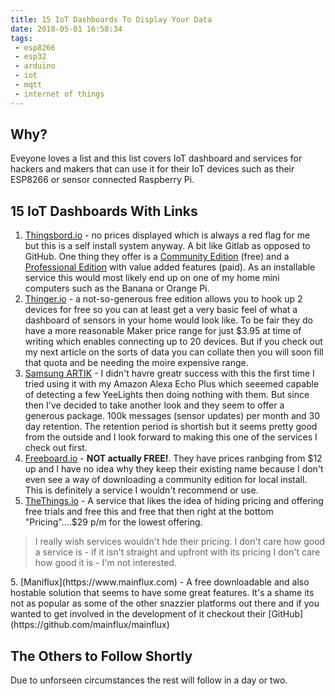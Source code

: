 ```yaml
---
title: 15 IoT Dashboards To Display Your Data
date: 2018-05-01 16:58:34
tags:
 - esp8266
 - esp32
 - arduino
 - iot
 - mqtt
 - internet of things
---
```


## Why?

Eveyone loves a list and this list covers IoT dashboard and services for hackers and makers that can use it for their IoT devices such as their ESP8266 or sensor connected Raspberry Pi.

## 15 IoT Dashboards With Links

1. [Thingsbord.io](https://thingsboard.io/) - no prices displayed which is always a red flag for me but this is a self install system anyway. A bit like Gitlab as opposed to GitHub. One thing they offer is a [Community Edition](https://thingsboard.io/docs/user-guide/install/installation-options/) (free) and a [Professional Edition](https://thingsboard.io/products/thingsboard-pe/) with value added features (paid). As an installable service this would most likely end up on one of my home mini computers such as the Banana or Orange Pi. 
2. [Thinger.io](https://thinger.io/pricing/) - a not-so-generous free edition allows you to hook up 2 devices for free so you can at least get a very basic feel of what a dashboard of sensors in your home would look like. To be fair they do have a more reasonable Maker price range for just $3.95 at time of writing which enables connecting up to 20 devices. But if you check out my next article on the sorts of data you can collate then you will soon fill that quota and be needing the moire expensive range.
3. [Samsung ARTIK](https://artik.cloud/pricing/) - I didn't havre greatr success with this the first time I tried using it with my Amazon Alexa Echo Plus which seeemed capable of detecting a few YeeLights then doing nothing with them. But since then I've decided to take another look and they seem to offer a generous package. 100k messages (sensor updates) per month and 30 day retention. The retention period is shortish but it seems pretty good from the outside and I look forward to making this one of the services I check out first. 
3. [Freeboard.io](https://freeboard.io) - **NOT actually FREE!**. They have prices ranbging from $12 up and I have no idea why they keep their existing name because I don't even see a way of downloading a community edition for local install. This is definitely a service I wouldn't recommend or use.
4. [TheThings.io](https://thethings.io/) - A service that likes the idea of hiding pricing and offering free trials and free this and free that then right at the bottom "Pricing"....$29 p/m for the lowest offering.
<blockquote class="pull-right">
 I really wish services wouldn't hde their pricing. I don't care how good a service is - if it isn't straight and upfront with its pricing I don't care how good it is - I'm not interested.
</blockquote>
5. [Maniflux](https://www.mainflux.com) - A free downloadable and also hostable solution that seems to have some great features. It's a shame its not as popular as some of the other snazzier platforms out there and if you wanted to get involved in the development of it checkout their [GitHub](https://github.com/mainflux/mainflux)

## The Others to Follow Shortly

Due to unforseen circumstances the rest will follow in a day or two. 


